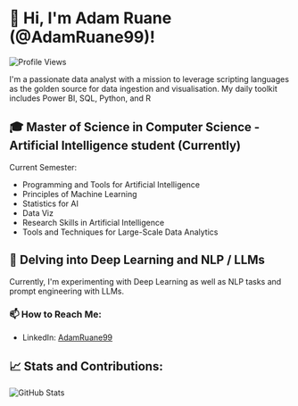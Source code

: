 # 👋 Hi, I'm Adam Ruane (@AdamRuane99)!

![Profile Views](https://komarev.com/ghpvc/?username=AdamRuane99)

I'm a passionate data analyst with a mission to leverage scripting languages as the golden source for data ingestion and visualisation. My daily toolkit includes Power BI, SQL, Python, and R

## 🎓 Master of Science in Computer Science - Artificial Intelligence student  (Currently)
Current Semester:

- Programming and Tools for Artificial Intelligence 
- Principles of Machine Learning 
- Statistics for AI 
- Data Viz 
- Research Skills in Artificial Intelligence 
- Tools and Techniques for Large-Scale Data Analytics 

## 🚀 Delving into Deep Learning and NLP / LLMs

Currently, I'm experimenting with Deep Learning as well as NLP tasks and prompt engineering with LLMs.

### 📫 How to Reach Me:

- LinkedIn: [AdamRuane99](www.linkedin.com/in/adam-ruane)

## 📈 Stats and Contributions:

![GitHub Stats](https://github-readme-stats.vercel.app/api?username=AdamRuane99&show_icons=true&count_private=true&hide=prs&theme=radical)


